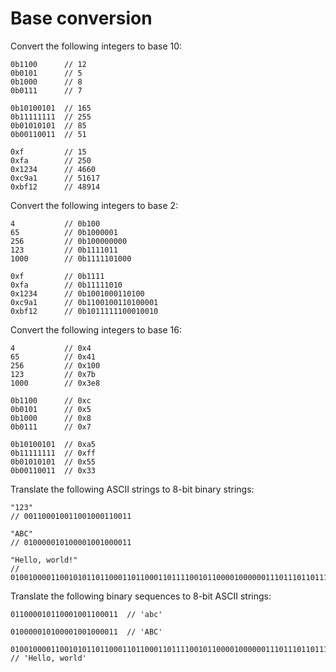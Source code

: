 # Base conversion

Convert the following integers to base 10:

```
0b1100      // 12
0b0101      // 5
0b1000      // 8
0b0111      // 7

0b10100101  // 165
0b11111111  // 255
0b01010101  // 85
0b00110011  // 51

0xf         // 15
0xfa        // 250
0x1234      // 4660
0xc9a1      // 51617
0xbf12      // 48914
```

Convert the following integers to base 2:

```
4           // 0b100
65          // 0b1000001
256         // 0b100000000
123         // 0b1111011
1000        // 0b1111101000

0xf         // 0b1111
0xfa        // 0b11111010
0x1234      // 0b1001000110100
0xc9a1      // 0b1100100110100001
0xbf12      // 0b1011111100010010
```


Convert the following integers to base 16:

```
4           // 0x4
65          // 0x41
256         // 0x100
123         // 0x7b
1000        // 0x3e8

0b1100      // 0xc
0b0101      // 0x5
0b1000      // 0x8
0b0111      // 0x7

0b10100101  // 0xa5
0b11111111  // 0xff
0b01010101  // 0x55
0b00110011  // 0x33
```


Translate the following ASCII strings to 8-bit binary strings:
```
"123"
// 001100010011001000110011

"ABC"
// 010000010100001001000011

"Hello, world!"
// 01001000011001010110110001101100011011110010110000100000011101110110111101110010011011000110010000100001
```

Translate the following binary sequences to 8-bit ASCII strings:

```
011000010110001001100011  // 'abc'

010000010100001001000011  // 'ABC'

010010000110010101101100011011000110111100101100001000000111011101101111011100100110110001100100
// 'Hello, world'
```
